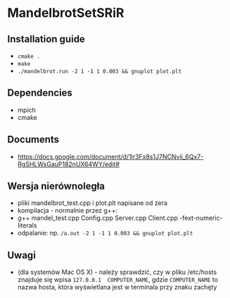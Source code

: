 # MandelbrotSetSRiR

## Installation guide

* `cmake .`
* `make`
* `./mandelbrot.run -2 1 -1 1 0.003 && gnuplot plot.plt`

## Dependencies

* mpich
* cmake

## Documents

* https://docs.google.com/document/d/1lr3Fx8s1J7NCNvii_6Qx7-RgSHLWsGauP182nUX64WY/edit#

## Wersja nierównoległa

* pliki mandelbrot_test.cpp i plot.plt napisane od zera
* kompilacja - normalnie przez g++:
* g++ mandel_test.cpp Config.cpp Server.cpp Client.cpp -fext-numeric-literals
* odpalanie: np. `/a.out -2 1 -1 1 0.003 && gnuplot plot.plt`

## Uwagi

* (dla systemów Mac OS X) - należy sprawdzić, czy w pliku /etc/hosts znajduje się wpisa `127.0.0.1  COMPUTER_NAME`, gdzie `COMPUTER_NAME` to nazwa hosta, która wyświetlana jest w terminala przy znaku zachęty